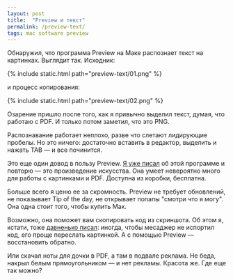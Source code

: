 ```yaml
---
layout: post
title:  "Preview и текст"
permalink: /preview-text/
tags: mac software preview
---
```


Обнаружил, что программа Preview на Маке распознает текст на картинках. Выглядит
так. Исходник:

{% include static.html path="preview-text/01.png" %}

и процесс копирования:

{% include static.html path="preview-text/02.png" %}

Озарение пришло после того, как я привычно выделил текст, думая, что работаю с
PDF. И только потом заметил, что это PNG.

Распознавание работает неплохо, разве что слетают лидирующие пробелы. Но это
ничего: достаточно вставить в редактор, выделить и нажать TAB — и все починится.

Это еще один довод в пользу Preview. [Я уже писал](/preview/) об этой программе
и повторю — это произведение искусства. Она умеет невероятно много для работы с
картинками и PDF. Доступна из коробки, бесплатна.

Больше всего я ценю ее за скромность. Preview не требует обновлений, не
показывает Tip of the day, не открывает попапы "смотри что я могу". Она одна
стоит того, чтобы купить Мак.

Возможно, она поможет вам скопировать код из скриншота. Об этом я, кстати, тоже
[давненько писал](/codepic/): иногда, чтобы месаджер не испортил код, его проще
переслать картинкой. А с помощью Preview — восстановить обратно.

Или скачал ноты для дочки в PDF, а там в подвале реклама. Не беда, накрыл белым
прямоугольником — и нет рекламы. Красота же. Где еще так можно?
